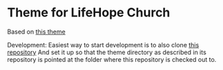 Theme for LifeHope Church
====

Based on [this theme](https://github.com/SimonPadbury/b4st)

Development:
Easiest way to start development is to also clone [this repository](https://github.com/kriscarle/docker-wordpress-theme-development)
And set it up so that the theme directory as described in its repository is pointed at the folder where this repository is checked out to.
